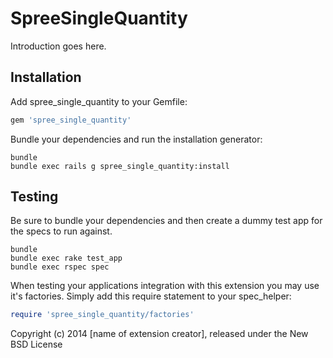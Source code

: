 SpreeSingleQuantity
===================

Introduction goes here.

Installation
------------

Add spree_single_quantity to your Gemfile:

```ruby
gem 'spree_single_quantity'
```

Bundle your dependencies and run the installation generator:

```shell
bundle
bundle exec rails g spree_single_quantity:install
```

Testing
-------

Be sure to bundle your dependencies and then create a dummy test app for the specs to run against.

```shell
bundle
bundle exec rake test_app
bundle exec rspec spec
```

When testing your applications integration with this extension you may use it's factories.
Simply add this require statement to your spec_helper:

```ruby
require 'spree_single_quantity/factories'
```

Copyright (c) 2014 [name of extension creator], released under the New BSD License
